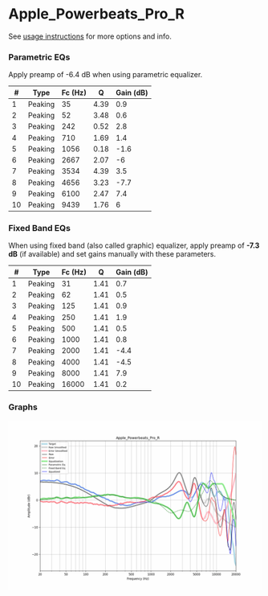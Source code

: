 # Apple_Powerbeats_Pro_R
See [usage instructions](https://github.com/jaakkopasanen/AutoEq#usage) for more options and info.

### Parametric EQs
Apply preamp of -6.4 dB when using parametric equalizer.

|   # | Type    |   Fc (Hz) |    Q |   Gain (dB) |
|-----|---------|-----------|------|-------------|
|   1 | Peaking |        35 | 4.39 |         0.9 |
|   2 | Peaking |        52 | 3.48 |         0.6 |
|   3 | Peaking |       242 | 0.52 |         2.8 |
|   4 | Peaking |       710 | 1.69 |         1.4 |
|   5 | Peaking |      1056 | 0.18 |        -1.6 |
|   6 | Peaking |      2667 | 2.07 |        -6   |
|   7 | Peaking |      3534 | 4.39 |         3.5 |
|   8 | Peaking |      4656 | 3.23 |        -7.7 |
|   9 | Peaking |      6100 | 2.47 |         7.4 |
|  10 | Peaking |      9439 | 1.76 |         6   |

### Fixed Band EQs
When using fixed band (also called graphic) equalizer, apply preamp of **-7.3 dB** (if available) and set gains manually with these parameters.

|   # | Type    |   Fc (Hz) |    Q |   Gain (dB) |
|-----|---------|-----------|------|-------------|
|   1 | Peaking |        31 | 1.41 |         0.7 |
|   2 | Peaking |        62 | 1.41 |         0.5 |
|   3 | Peaking |       125 | 1.41 |         0.9 |
|   4 | Peaking |       250 | 1.41 |         1.9 |
|   5 | Peaking |       500 | 1.41 |         0.5 |
|   6 | Peaking |      1000 | 1.41 |         0.8 |
|   7 | Peaking |      2000 | 1.41 |        -4.4 |
|   8 | Peaking |      4000 | 1.41 |        -4.5 |
|   9 | Peaking |      8000 | 1.41 |         7.9 |
|  10 | Peaking |     16000 | 1.41 |         0.2 |

### Graphs
![](./Apple_Powerbeats_Pro_R.png)
